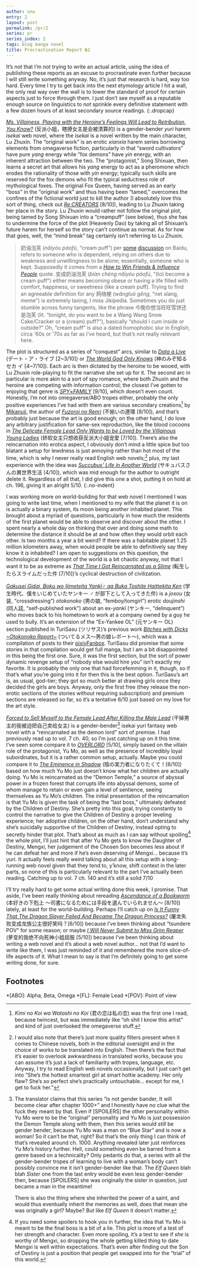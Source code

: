 ```yaml
---
author: una
entry: 2
layout: post
permalink: /pr/2
series: pr
series_index: 2
tags: blog manga novel
title: Procrastination Report №2
---
```


It’s not that I’m not trying to write an actual article, using the idea of
publishing these reports as an excuse to procrastinate even further because I
will still write something anyway. No, it’s just that research is hard, way too
hard. Every time I try to get back into the next etymology article I hit a wall,
the only real way over the wall is to lower the standard of proof for certain
aspects just to force through them. I just don’t see myself as a reputable
enough source on linguistics to _not_ sprinkle every definitive statement with a
few dozen hours of at least secondary source readings.
{:.dropcap}

[_Ms. Villainess, Playing with the Heroine’s Feelings Will Lead to Retribution, You Know?_](https://www.novelupdates.com/series/ms-villainess-playing-with-the-heroines-feelings-will-lead-to-retribution-you-know/)
(反派小姐，瞎撩女主是会被清算的) is a gender-bender _yuri_ harem _isekai_ web
novel, where the _isekai_ is a novel written by the main character, Lu Zhuxin.
The “original work” is an erotic _xianxia_ harem series borrowing elements from
omegaverse fiction, particularly in that “sword cultivators” have pure _yang_
energy while “fox demons” have _yin_ energy, with an inherent attraction between
the two. The “protagonist,” Song Shixuan, then learns a secret art that allows
his _yang_ energy to act as a pheromone which erodes the rationality of those
with _yin_ energy; typically such skills are reserved for the fox demons who fit
the typical seductress role of mythological foxes. The original Fox Queen,
having served as an early “boss” in the “original work” and thus having been
“tamed,” overcomes the confines of the fictional world just to kill the author
(I absolutely love this sort of thing, check out
[_Re:CREATORS_](https://anidb.net/anime/12657) \[8/10\]), leading to Lu Zhuxin
taking her place in the story. Lu Zhuxin would rather not follow the original
plot, being tamed by Song Shixuan into a “creampuff” (see below), thus she has
to undermine the force of the plot (Heavenly Dao) by taking all of Shixuan’s
future harem for herself so the story can’t continue as normal. As for how that
goes, well, the “mind break” tag certainly isn’t referring to Lu Zhuxin.

> 奶油泡芙 (_nǎiyóu pàofú_, “cream puff”) per
> [some](https://tieba.baidu.com/p/8720951431)
> [discussion](https://tieba.baidu.com/p/8770387221) on Baidu, refers to someone
> who is dependent, relying on others due to weakness and unwillingness to be
> alone; essentially, someone who is kept. Supposedly it comes from a
> [_How to Win Friends & Influence People_](https://www.goodreads.com/book/show/4865.How_to_Win_Friends_Influence_People)
> quote. 变成奶油泡芙 (_biàn chéng nǎiyóu pàofú_, “(to) become a cream puff”)
> either means becoming obese or having a life filled with comfort, happiness,
> or sweetness (like a cream puff). Trying to find an agreeable definition for
> any 网络梗 (_wǎngluò gěng_, “net slang, meme”) is extremely taxing, I miss
> Jikipedia. Sometimes you do just stumble across funny tangents, like the
> phrase 今晚你想当旺旺雪饼还是泡芙 (lit. “tonight, do you want to be a Wang
> Wang Snow Cake/Cracker or a (cream) puff?”), basically “should I cum inside or
> outside?” Oh, “cream puff” is also a dated homophobic slur in English, circa
> ‘60s or ‘70s as far as I’ve heard, but that’s not really relevant here.

The plot is structured as a series of “conquest” arcs, similar to
[_Data a Live_](https://anidb.net/anime/8808) (デート・ア・ライブ \[2\~3/10\])
or [_The World God Only Knows_](https://anidb.net/anime/7568) (神のみぞ知るセカ
イ \[4\~7/10\]). Each arc is then dictated by the heroine to be wooed, with Lu
Zhuxin role-playing to fit the narrative she set up for it. The second arc in
particular is more akin to a sort of spy romance, where both Zhuxin and the
heroine are competing with information control; the closest I’ve gotten to
enjoying that genre is
[*SPY*×*FAMILY*](https://www.mangaupdates.com/series/v5is1fi/spy-x-family)
\[9/10\], which doesn’t even count. Honestly, I’m not into omegaverse/ABO tropes
either, probably the only positive experiences I’ve had with them are various
secondary creations[^fn1] by [Mikanuji](https://en.wikipedia.org/wiki/Mikanuji),
the author of
[_Fuzoroi no Renri_](https://www.mangaupdates.com/series/qzmscq4/fusoroi-no-renri)
(不揃いの連理 \[8/10\]), and that’s probably just because the art is good
enough; on the other hand, I do love any arbitrary justification for same-sex
reproduction, like the blood cocoons in
[_The Delicate Female Lead Only Wants to be Loved by the Villainous Young Ladies_](https://www.novelupdates.com/series/the-delicate-female-lead-only-wants-to-be-loved-by-the-villainous-young-ladies/)
(娇软女主只想收获反派大小姐宠爱 \[7/10\]). There’s also the reincarnation into
erotica aspect, I obviously don’t mind a little spice but too blatant a setup
for lewdness is just annoying rather than hot most of the time, which is why I
never really read English web novels;[^fn2] plus, my last experience with the
idea was
[_Succubus’ Life in Another World_](https://www.novelupdates.com/series/succubus-life-in-another-world/)
(サキュバスさんの異世界生活 \[4/10\]), which was mid enough for the author to
outright delete it. Regardless of all that, I did give this one a shot, putting
it on hold at ch. 196, giving it an alright 5/10.
{:.no-indent}

I was working more on world-building for that web novel I mentioned I was going
to write last time, when I mentioned to my wife that the planet it is on is
actually a binary system, its moon being another inhabited planet. This brought
about a myriad of questions, particularly in how much the residents of the first
planet would be able to observe and discover about the other. I spent nearly a
whole day on thinking that over and doing some math to determine the distance it
should be at and how often they would orbit each other. Is two months a year a
bit weird? If there was a habitable planet 1.25 million kilometers away, when
would people be able to definitively say they know it _is_ inhabited? I am open
to suggestions on this question, the technological development of the world is a
bit chaotic anyway, not that I want it to be as extreme as
[_That Time I Got Reincarnated as a Slime_](https://www.novelupdates.com/series/tensei-shitara-slime-datta-ken/)
(転生したらスライムだった件 \[7/10\])’s cyclical destruction of civilization.

[*Gakusei Gidai, Boku wo Ijimeteita Yankī*♂ _ga Buka Toshite Haittekita Ken_](https://www.fanbox.cc/@turisasu/posts/10233526)
(学生時代、僕をいじめていたヤンキー ♂ が部下として入ってきた件) is a _josou_ (女
装, “crossdressing”) _otokonoko_ (男の娘, “femboy/tomgirl”) erotic _doujinshi_ 
(同人誌, “self-published work”) about an ex-*yankī* (ヤンキー, “delinquent”) who
moves back to his hometown to work at a company owned by a guy he used to bully.
It’s an extension of the “Ex-Yankee OL” (元ヤンキー OL) section published in
TuriSasu (ツリサス)’s previous work
[_Bitches with Dicks \~Otokonoko Report\~_](https://www.fanbox.cc/@turisasu/posts/9189619)
(ついてるメス〜男の娘レポート〜), which was a compilation of posts to their
[pixivFanbox](https://www.fanbox.cc/@turisasu). TuriSasu did promise that some
stories in that compilation would get full manga, but I am a bit disappointed in
this being the first one. Sure, it was the first section, but the sort of power
dynamic revenge setup of “nobody else would hire you” isn’t exactly my favorite.
It is probably the only one that had forcefemming in it, though, so if that’s
what you’re going into it for then this is the best option. TuriSasu’s art is,
as usual, god-tier; they got so much better at drawing girls once they decided
the girls are boys. Anyway, only the first free (they release the non-erotic
sections of the stories without requiring subscription) and premium sections are
released so far, so it’s a tentative 6/10 just based on my love for the art
style.

[_Forced to Sell Myself to the Female Lead After Killing the Male Lead_](https://www.novelupdates.com/series/forced-to-sell-myself-to-the-female-lead-after-killing-the-male-lead/)
(干掉男主的我被迫把自己卖给女主) is a gender-bender[^fn3] isekai yuri fantasy
web novel with a “reincarnated as the demon lord” sort of premise. I had
previously read up to vol. 7 ch. 40, so I’m just catching up on it this time.
I’ve seen some compare it to [_OVERLORD_](https://anidb.net/anime/10816)
\[5/10\], simply based on the villain role of the protagonist, Yu Mo, as well as
the presence of incredibly loyal subordinates, but it is a rather common setup,
actually. Maybe you could compare it to
[_The Eminence in Shadow_](https://www.novelupdates.com/series/to-be-a-power-in-the-shadows/)
(陰の実力者になりたくて！\[6/10\]) based on how much Yu Mo just doesn’t know
what her children are actually doing. Yu Mo is reincarnated as the “Demon
Temple,” a source of abyssal power in a frozen forest that corrupts life into
abyssal demons, some of whom manage to retain or even gain a level of sentience,
seeing themselves as Yu Mo’s children. The initial presentation of the
reincarnation is that Yu Mo is given the task of being the “last boss,”
ultimately defeated by the Children of Destiny. She’s pretty into this goal,
trying constantly to control the narrative to give the Children of Destiny a
proper leveling experience; her adoptive children, on the other hand, don’t
understand why she’s suicidally supportive of the Children of Destiny, instead
opting to secretly hinder that plot. That’s about as much as I can say without
spoiling[^fn4] the whole plot, I’ll just hint that after Yu Mo gets to know the
Daughter of Destiny, Mengxi, her judgement of the Chosen Son becomes less about
if he can defeat her and more if he’s even deserving of Mengxi… because it’s
yuri. It actually feels really weird talking about all this setup with a
long-running web novel given that they tend to, y’know, shift context in the
later parts, so none of this is particularly relevant to the part I’ve actually
been reading. Catching up to vol. 7 ch. 140 and it’s still a solid 7/10

I’ll try really hard to get some actual writing done this week, I promise. That
aside, I’ve been really thinking about rereading
[_Ascendance of a Bookworm_](https://www.novelupdates.com/series/ascendance-of-a-bookworm/)
(本好きの下剋上 ～司書になるためには手段を選んでいられません～ \[8/10\]) lately,
at least for the world-building. Perhaps I’ll catch up on
[_Is It Funny That The Dragon Slayer Failed And Became The Dragon Princess?_](https://www.novelupdates.com/series/is-it-funny-that-the-dragon-slayer-failed-and-became-the-dragon-princess/)
(屠龙失败变成龙族公主很好笑吗？\[6/10\]) because I’ve been thinking about
“tsundere POV” for some reason; or maybe
[_I Will Never Submit to Miss Grim Reaper_](https://www.novelupdates.com/series/i-will-never-submit-to-miss-grim-reaper/)
(萝变的我绝不向死神小姐屈服 \[5/10\]) because I’ve been thinking about writing a
web novel and it’s about a web novel author… not that I’d want to write like
them, I was just reminded of it and remembered the more slice-of-life aspects of
it. What I mean to say is that I’m definitely going to get some writing done,
for sure.

## Footnotes

[^fn1]:
    _Kimi no Koi wa Watashi no Koi_ (君の恋は私の恋) was the first one I read,
    because twincest, but was immediately like “oh shit I know this artist” and
    kind of just overlooked the omegaverse stuff.

[^fn2]:
    I would also note that there’s just more quality filters present when it
    comes to Chinese novels, both in the editorial oversight and in the choice
    of works to be translated into English. Then there’s the fact that it’s
    easier to overlook awkwardness in translated works, because you can assume
    it’s just a lack of familiarity with tropes, language, etc. Anyway, I try to
    read English web novels occasionally, but I just can’t get into “She’s the
    hottest smartest girl at smart hottie academy. Her only flaw? She’s so
    perfect she’s practically untouchable… except for me, I get to fuck her.”

[^fn3]:
    The translator claims that this series “is not gender bander, It will become
    clear after chapter 1000+” and I honestly have no clue what the fuck they
    meant by that. Even if \[SPOILERS\] the other personality within Yu Mo were
    to be the “original” personality and Yu Mo is just possession the Demon
    Temple along with them, then this series would _still_ be gender bender,
    because Yu Mo was a man on “Blue Star” and is now a woman! So it can’t be
    that, right? But that’s the only thing I can think of that’s revealed around
    ch. 1000. Anything revealed later just reinforces Yu Mo’s history further.
    Hell, could something even be barred from a genre based on a technicality?
    Only pedants do that, a series with all the gender-bender tropes of learning
    to live with a woman’s body can’t possibly convince me it isn’t
    gender-bender like that. The _Elf Queen_ blah blah _Sister_ one from the
    last entry would be even less gender-bender then, because \[SPOILERS\] she
    was originally the sister in question, just became a man in the meantime!

    There is also the thing where she inherited the power of a saint, and would
    thus eventually inherit the memories as well, does that mean she was
    originally a girl? Maybe? But like _Elf Queen_ it doesn’t matter.

[^fn4]:
    If you need some spoilers to hook you in further, the idea that Yu Mo is
    meant to be the final boss is a bit of a lie. This plot is more of a test of
    her strength and character. Even more spoiling, it’s a test to see if _she_
    is worthy of Mengxi, so dropping the whole getting killed thing to date
    Mengxi is well within expectations. That’s even after finding out the Son of
    Destiny is just a position that people get swapped into for the “trial” of
    this world.

*[ABO]: Alpha, Beta, Omega
*[FL]: Female Lead
*[POV]: Point of view